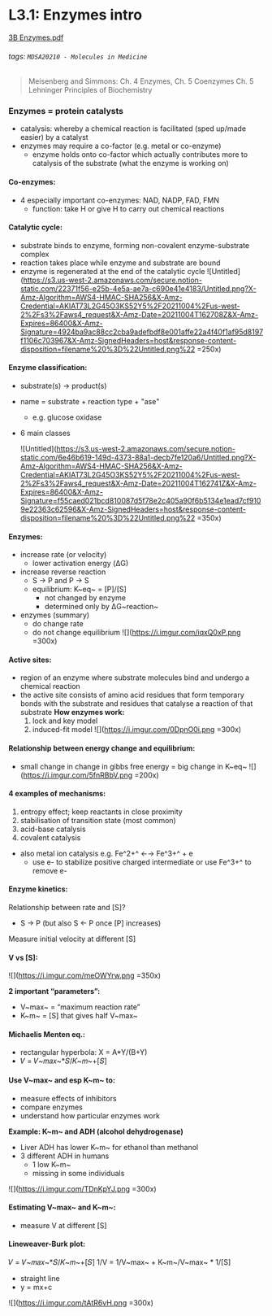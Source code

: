 # L3.1: Enzymes intro

[3B Enzymes.pdf](https://s3-us-west-2.amazonaws.com/secure.notion-static.com/5c473a84-0337-4d1a-add2-f89e40c693ad/3B_Enzymes.pdf)
###### tags: `MDSA20210 - Molecules in Medicine`

> Meisenberg and Simmons: Ch. 4 Enzymes, Ch. 5 Coenzymes
Ch. 5 Lehninger Principles of Biochemistry

### **Enzymes = protein catalysts**

- catalysis: whereby a chemical reaction is facilitated (sped up/made easier) by a catalyst
- enzymes may require a co-factor (e.g. metal or co-enzyme)
    - enzyme holds onto co-factor which actually contributes more to catalysis of the substrate (what the enzyme is working on)

#### **Co-enzymes:**

- 4 especially important co-enzymes: NAD, NADP, FAD, FMN
    - function: take H or give H to carry out chemical reactions

#### **Catalytic cycle:**

- substrate binds to enzyme, forming non-covalent enzyme-substrate complex
- reaction takes place while enzyme and substrate are bound
- enzyme is regenerated at the end of the catalytic cycle
![Untitled](https://s3.us-west-2.amazonaws.com/secure.notion-static.com/22371f56-e25b-4e5a-ae7a-c690e41e4183/Untitled.png?X-Amz-Algorithm=AWS4-HMAC-SHA256&X-Amz-Credential=AKIAT73L2G45O3KS52Y5%2F20211004%2Fus-west-2%2Fs3%2Faws4_request&X-Amz-Date=20211004T162708Z&X-Amz-Expires=86400&X-Amz-Signature=4924ba9ac88cc2cba9adefbdf8e001affe22a4f40f1af95d8197f1106c703967&X-Amz-SignedHeaders=host&response-content-disposition=filename%20%3D%22Untitled.png%22 =250x)

#### **Enzyme classification:**

- substrate(s) → product(s)
- name = substrate + reaction type + "ase"
    - e.g. glucose oxidase
- 6 main classes
    
    ![Untitled](https://s3.us-west-2.amazonaws.com/secure.notion-static.com/6e46b619-149d-4373-88a1-decb7fe120a6/Untitled.png?X-Amz-Algorithm=AWS4-HMAC-SHA256&X-Amz-Credential=AKIAT73L2G45O3KS52Y5%2F20211004%2Fus-west-2%2Fs3%2Faws4_request&X-Amz-Date=20211004T162741Z&X-Amz-Expires=86400&X-Amz-Signature=f55caed021bcd810087d5f78e2c405a90f6b5134e1ead7cf9109e22363c62596&X-Amz-SignedHeaders=host&response-content-disposition=filename%20%3D%22Untitled.png%22 =350x)
    
#### **Enzymes:**
- increase rate (or velocity)
    - lower activation energy (ΔG)
- increase reverse reaction
    - S → P and P → S
    - equilibrium: K~eq~ = [P]/[S]
        - not changed by enzyme
        - determined only by ΔG~reaction~
- enzymes (summary)
    - do change rate
    - do not change equilibrium
![](https://i.imgur.com/iqxQ0xP.png =300x)


#### **Active sites:**

- region of an enzyme where substrate molecules bind and undergo a chemical reaction
- the active site consists of amino acid residues that form temporary bonds with the substrate and residues that catalyse a reaction of that substrate
**How enzymes work:**
    1. lock and key model
    2. induced-fit model 
![](https://i.imgur.com/0DpnO0i.png =300x)

#### **Relationship between energy change and equilibrium:**
- small change in change in gibbs free energy = big change in K~eq~
![](https://i.imgur.com/5fnRBbV.png =200x)  

#### **4 examples of mechanisms:**

1. entropy effect; keep reactants in close proximity
2. stabilisation of transition state (most common)
3. acid-base catalysis
4. covalent catalysis
- also metal ion catalysis e.g. Fe^2+^ ←→ Fe^3+^ + e
    - use e- to stabilize positive charged intermediate or use Fe^3+^ to remove e-

#### **Enzyme kinetics:**

Relationship between rate and [S]?

- S → P (but also S ← P once [P] increases)

Measure initial velocity at different [S]

#### **V vs [S]:**
![](https://i.imgur.com/meOWYrw.png =350x)

**2 important “parameters”:**

- V~max~ = “maximum reaction rate”
- K~m~ = [S] that gives half V~max~

#### **Michaelis Menten eq.:**

- rectangular hyperbola: 
  X = A*Y/(B+Y)
- 𝑉 = 𝑉~𝑚𝑎𝑥~*𝑆/𝐾~𝑚~+[𝑆]

#### **Use V~max~ and esp K~m~ to:**

- measure effects of inhibitors
- compare enzymes
- understand how particular enzymes work

**Example: K~m~ and ADH (alcohol dehydrogenase)**

- Liver ADH has lower K~m~ for ethanol than methanol
- 3 different ADH in humans
    - 1 low K~m~
    - missing in some individuals

![](https://i.imgur.com/TDnKpYJ.png =300x)


#### **Estimating V~max~ and K~m~:**

- measure V at different [S]

#### **Lineweaver-Burk plot:**

𝑉 = 𝑉~𝑚𝑎𝑥~*𝑆/𝐾~𝑚~+[𝑆]
1/V = 1/V~max~ + K~m~/V~max~ * 1/[S]

- straight line
- y = mx+c

![](https://i.imgur.com/tAtR6vH.png =300x)
